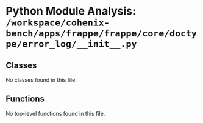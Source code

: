 # Python Module Analysis: `/workspace/cohenix-bench/apps/frappe/frappe/core/doctype/error_log/__init__.py`

## Classes

No classes found in this file.


## Functions

No top-level functions found in this file.

